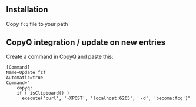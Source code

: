 ## Installation
Copy `fcq` file to your path

## CopyQ integration / update on new entries
Create a command in CopyQ and paste this:
```
[Command]
Name=Update fzf
Automatic=true
Command="
    copyq:
    if ( isClipboard() )
      execute('curl', '-XPOST', 'localhost:6265', '-d', 'become:fcq')"
```
